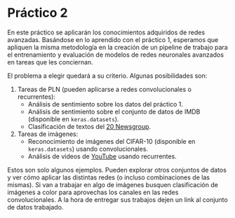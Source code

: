 # Práctico 2

En este práctico se aplicarán los conocimientos adquiridos de redes avanzadas.
Basándose en lo aprendido con el práctico 1, esperamos que apliquen la misma
metodología en la creación de un pipeline de trabajo para el entrenamiento y
evaluación de modelos de redes neuronales avanzados en tareas que les
conciernan.

El problema a elegir quedará a su criterio. Algunas posibilidades son:

1. Tareas de PLN (pueden aplicarse a redes convolucionales o recurrentes):
    - Análisis de sentimiento sobre los datos del práctico 1.
    - Análisis de sentimiento sobre el conjunto de datos de IMDB (disponible en
      `keras.datasets`).
    - Clasificación de textos del [20 Newsgroup](http://qwone.com/~jason/20Newsgroups/).
2. Tareas de imágenes:
    - Reconocimiento de imágenes del CIFAR-10 (disponible en `keras.datasets`)
      usando convolucionales.
    - Análisis de videos de [YouTube](https://ai.googleblog.com/2016/09/announcing-youtube-8m-large-and-diverse.html)
      usando recurrentes.

Estos son solo algunos ejemplos. Pueden explorar otros conjuntos de datos y ver
cómo aplicar las distintas redes (o incluso combinaciones de las mismas). Si
van a trabajar en algo de imágenes busquen clasificación de imágenes a color
para aprovechas los canales en las redes convolucionales.  A la hora de
entregar sus trabajos dejen un link al conjunto de datos trabajado.
